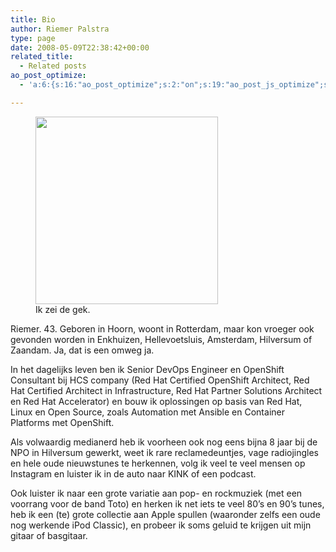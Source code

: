 ```yaml
---
title: Bio
author: Riemer Palstra
type: page
date: 2008-05-09T22:38:42+00:00
related_title:
  - Related posts
ao_post_optimize:
  - 'a:6:{s:16:"ao_post_optimize";s:2:"on";s:19:"ao_post_js_optimize";s:2:"on";s:20:"ao_post_css_optimize";s:2:"on";s:12:"ao_post_ccss";s:2:"on";s:16:"ao_post_lazyload";s:2:"on";s:15:"ao_post_preload";s:0:"";}'

---
```

<div class="wp-block-image">
  <figure class="alignright size-medium"><img data-recalc-dims="1" loading="lazy" decoding="async" width="292" height="300" src="https://i0.wp.com/palstra.com/wp-content/uploads/2024/10/DSC08914-crop-800.jpg?resize=292%2C300&#038;ssl=1" alt="" class="wp-image-2533" srcset="https://i0.wp.com/palstra.com/wp-content/uploads/2024/10/DSC08914-crop-800.jpg?resize=292%2C300&ssl=1 292w, https://i0.wp.com/palstra.com/wp-content/uploads/2024/10/DSC08914-crop-800.jpg?w=800&ssl=1 800w" sizes="auto, (max-width: 292px) 100vw, 292px" /><figcaption class="wp-element-caption">Ik zei de gek.</figcaption></figure>
</div>

Riemer. 43. Geboren in Hoorn, woont in Rotterdam, maar kon vroeger ook gevonden worden in Enkhuizen, Hellevoetsluis, Amsterdam, Hilversum of Zaandam. Ja, dat is een omweg ja. 

In het dagelijks leven ben ik Senior DevOps Engineer en OpenShift Consultant bij HCS company (Red Hat Certified OpenShift Architect, Red Hat Certified Architect in Infrastructure, Red Hat Partner Solutions Architect en Red Hat Accelerator) en bouw ik oplossingen op basis van Red Hat, Linux en Open Source, zoals Automation met Ansible en Container Platforms met OpenShift.

Als volwaardig medianerd heb ik voorheen ook nog eens bijna 8 jaar bij de NPO in Hilversum gewerkt, weet ik rare reclamedeuntjes, vage radiojingles en hele oude nieuwstunes te herkennen, volg ik veel te veel mensen op Instagram en luister ik in de auto naar KINK of een podcast.

Ook luister ik naar een grote variatie aan pop- en rockmuziek (met een voorrang voor de band Toto) en herken ik net iets te veel 80&#8217;s en 90&#8217;s tunes, heb ik een (te) grote collectie aan Apple spullen (waaronder zelfs een oude nog werkende iPod Classic), en probeer ik soms geluid te krijgen uit mijn gitaar of basgitaar.